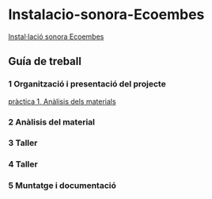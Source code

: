 # Instalacio-sonora-Ecoembes
[Instal·lació sonora Ecoembes](https://github.com/arquesm/TdPiED/blob/master/Instalacio_sonora.md)

## Guía de treball

### 1 Organització i presentació del projecte
[pràctica 1, Anàlisis dels materials](materials.md)

### 2 Anàlisis del material
### 3 Taller
### 4 Taller
### 5 Muntatge i documentació
